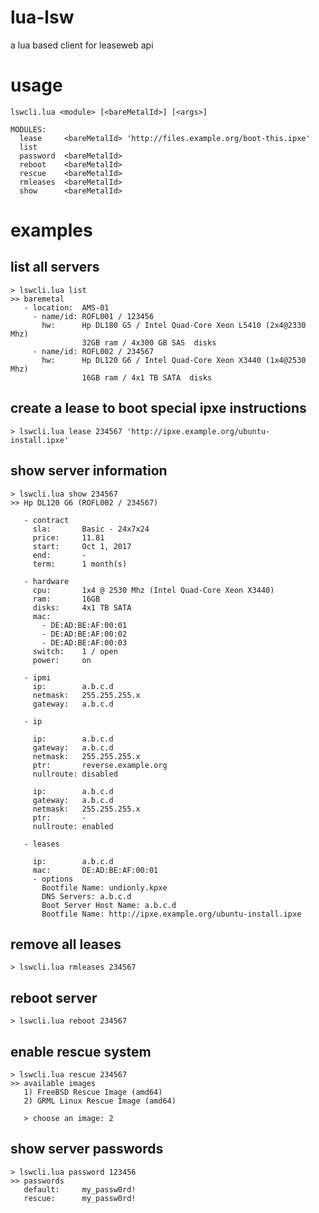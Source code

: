 # lua-lsw

a lua based client for leaseweb api

# usage

    lswcli.lua <module> [<bareMetalId>] [<args>]

    MODULES:
      lease     <bareMetalId> 'http://files.example.org/boot-this.ipxe'
      list
      password  <bareMetalId>
      reboot    <bareMetalId>
      rescue    <bareMetalId>
      rmleases  <bareMetalId>
      show      <bareMetalId>

# examples

## list all servers

    > lswcli.lua list
    >> baremetal
       - location:  AMS-01
         - name/id: ROFL001 / 123456
           hw:      Hp DL180 G5 / Intel Quad-Core Xeon L5410 (2x4@2330 Mhz)
                    32GB ram / 4x300 GB SAS  disks
         - name/id: ROFL002 / 234567
           hw:      Hp DL120 G6 / Intel Quad-Core Xeon X3440 (1x4@2530 Mhz)
                    16GB ram / 4x1 TB SATA  disks

## create a lease to boot special ipxe instructions

    > lswcli.lua lease 234567 'http://ipxe.example.org/ubuntu-install.ipxe'

## show server information

    > lswcli.lua show 234567
    >> Hp DL120 G6 (ROFL002 / 234567)

       - contract
         sla:       Basic - 24x7x24
         price:     11.81
         start:     Oct 1, 2017
         end:       -
         term:      1 month(s)

       - hardware
         cpu:       1x4 @ 2530 Mhz (Intel Quad-Core Xeon X3440)
         ram:       16GB
         disks:     4x1 TB SATA 
         mac:
           - DE:AD:BE:AF:00:01
           - DE:AD:BE:AF:00:02
           - DE:AD:BE:AF:00:03
         switch:    1 / open
         power:     on

       - ipmi
         ip:        a.b.c.d
         netmask:   255.255.255.x
         gateway:   a.b.c.d

       - ip

         ip:        a.b.c.d
         gateway:   a.b.c.d
         netmask:   255.255.255.x
         ptr:       reverse.example.org
         nullroute: disabled

         ip:        a.b.c.d
         gateway:   a.b.c.d
         netmask:   255.255.255.x
         ptr:       -
         nullroute: enabled

       - leases

         ip:        a.b.c.d
         mac:       DE:AD:BE:AF:00:01
         - options
           Bootfile Name: undionly.kpxe
           DNS Servers: a.b.c.d
           Boot Server Host Name: a.b.c.d
           Bootfile Name: http://ipxe.example.org/ubuntu-install.ipxe

## remove all leases

    > lswcli.lua rmleases 234567

## reboot server

    > lswcli.lua reboot 234567

## enable rescue system

    > lswcli.lua rescue 234567
    >> available images
       1) FreeBSD Rescue Image (amd64)
       2) GRML Linux Rescue Image (amd64)

       > choose an image: 2

## show server passwords

    > lswcli.lua password 123456
    >> passwords
       default:     my_passw0rd!
       rescue:      my_passw0rd!
